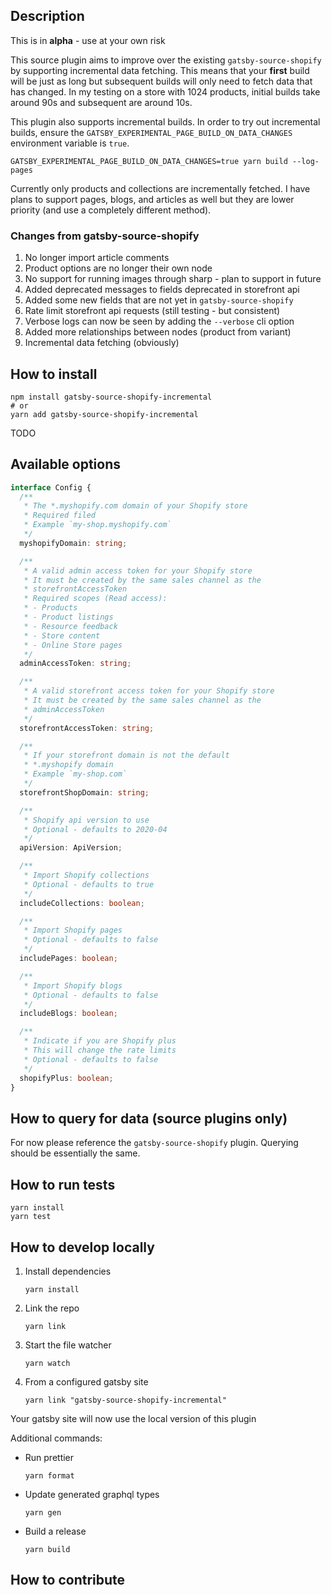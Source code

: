 ## Description

This is in **alpha** - use at your own risk

This source plugin aims to improve over the existing `gatsby-source-shopify` by supporting incremental data fetching. This means that your **first** build will be just as long but subsequent builds will only need to fetch data that has changed. In my testing on a store with 1024 products, initial builds take around 90s and subsequent are around 10s.

This plugin also supports incremental builds. In order to try out incremental builds, ensure the `GATSBY_EXPERIMENTAL_PAGE_BUILD_ON_DATA_CHANGES` environment variable is `true`.

```shell
GATSBY_EXPERIMENTAL_PAGE_BUILD_ON_DATA_CHANGES=true yarn build --log-pages
```

Currently only products and collections are incrementally fetched. I have plans to support pages, blogs, and articles as well but they are lower priority (and use a completely different method).  

### Changes from gatsby-source-shopify
1. No longer import article comments
1. Product options are no longer their own node
1. No support for running images through sharp - plan to support in future
1. Added deprecated messages to fields deprecated in storefront api
1. Added some new fields that are not yet in `gatsby-source-shopify`
1. Rate limit storefront api requests (still testing - but consistent)
1. Verbose logs can now be seen by adding the `--verbose` cli option
1. Added more relationships between nodes (product from variant)
1. Incremental data fetching (obviously) 

## How to install

```shell
npm install gatsby-source-shopify-incremental
# or
yarn add gatsby-source-shopify-incremental
```

TODO

## Available options

```ts
interface Config {
  /**
   * The *.myshopify.com domain of your Shopify store
   * Required filed
   * Example `my-shop.myshopify.com`
   */
  myshopifyDomain: string;

  /**
   * A valid admin access token for your Shopify store
   * It must be created by the same sales channel as the
   * storefrontAccessToken
   * Required scopes (Read access):
   * - Products
   * - Product listings
   * - Resource feedback
   * - Store content
   * - Online Store pages
   */
  adminAccessToken: string;

  /**
   * A valid storefront access token for your Shopify store
   * It must be created by the same sales channel as the
   * adminAccessToken
   */
  storefrontAccessToken: string;

  /**
   * If your storefront domain is not the default
   * *.myshopify domain
   * Example `my-shop.com`
   */
  storefrontShopDomain: string;

  /**
   * Shopify api version to use
   * Optional - defaults to 2020-04
   */
  apiVersion: ApiVersion;

  /**
   * Import Shopify collections
   * Optional - defaults to true
   */
  includeCollections: boolean;

  /**
   * Import Shopify pages
   * Optional - defaults to false
   */
  includePages: boolean;

  /**
   * Import Shopify blogs
   * Optional - defaults to false
   */
  includeBlogs: boolean;

  /**
   * Indicate if you are Shopify plus
   * This will change the rate limits
   * Optional - defaults to false
   */
  shopifyPlus: boolean;
}
```

## How to query for data (source plugins only)

For now please reference the `gatsby-source-shopify` plugin. Querying should be essentially the same.

## How to run tests

```shell
yarn install
yarn test
```

## How to develop locally
1. Install dependencies
    ```shell
    yarn install
    ```
1. Link the repo
    ```shell
    yarn link
    ```
1. Start the file watcher
    ```shell
    yarn watch
    ```
1. From a configured gatsby site
    ```shell
    yarn link "gatsby-source-shopify-incremental"
    ```

Your gatsby site will now use the local version of this plugin

Additional commands:
- Run prettier
    ```shell
    yarn format
    ```
- Update generated graphql types
    ```shell
    yarn gen
    ```
- Build a release
    ```shell
    yarn build
    ```

## How to contribute
